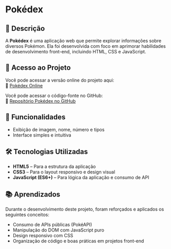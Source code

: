 # Pokédex

## 📌 Descrição

A **Pokédex** é uma aplicação web que permite explorar informações sobre diversos Pokémon. Ela foi desenvolvida com foco em aprimorar habilidades de desenvolvimento front-end, incluindo HTML, CSS e JavaScript.

## 📂 Acesso ao Projeto

Você pode acessar a versão online do projeto aqui:  
🔗 [Pokédex Online](https://jenacarry.github.io/pokedex/)

Você pode acessar o código-fonte no GitHub:  
🔗 [Repositório Pokédex no GitHub](https://github.com/JenaCarry/pokedex)

## 🚀 Funcionalidades

- Exibição de imagem, nome, número e tipos
- Interface simples e intuitiva

## 🛠️ Tecnologias Utilizadas

- **HTML5** – Para a estrutura da aplicação
- **CSS3** – Para o layout responsivo e design visual
- **JavaScript (ES6+)** – Para lógica da aplicação e consumo de API

## 📚 Aprendizados

Durante o desenvolvimento deste projeto, foram reforçados e aplicados os seguintes conceitos:

- Consumo de APIs públicas (PokéAPI)
- Manipulação do DOM com JavaScript puro
- Design responsivo com CSS
- Organização de código e boas práticas em projetos front-end
